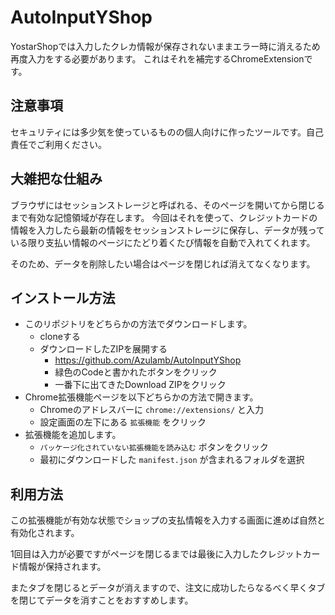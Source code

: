 # AutoInputYShop

YostarShopでは入力したクレカ情報が保存されないままエラー時に消えるため再度入力をする必要があります。
これはそれを補完するChromeExtensionです。

## 注意事項

セキュリティには多少気を使っているものの個人向けに作ったツールです。自己責任でご利用ください。

## 大雑把な仕組み

ブラウザにはセッションストレージと呼ばれる、そのページを開いてから閉じるまで有効な記憶領域が存在します。
今回はそれを使って、クレジットカードの情報を入力したら最新の情報をセッションストレージに保存し、データが残っている限り支払い情報のページにたどり着くたび情報を自動で入れてくれます。

そのため、データを削除したい場合はページを閉じれば消えてなくなります。

## インストール方法

* このリポジトリをどちらかの方法でダウンロードします。
  * cloneする
  * ダウンロードしたZIPを展開する
    * https://github.com/Azulamb/AutoInputYShop
    * 緑色のCodeと書かれたボタンをクリック
    * 一番下に出てきたDownload ZIPをクリック
* Chrome拡張機能ページを以下どちらかの方法で開きます。
  * Chromeのアドレスバーに `chrome://extensions/` と入力
  * 設定画面の左下にある `拡張機能` をクリック
* 拡張機能を追加します。
  * `パッケージ化されていない拡張機能を読み込む` ボタンをクリック
  * 最初にダウンロードした `manifest.json` が含まれるフォルダを選択

## 利用方法

この拡張機能が有効な状態でショップの支払情報を入力する画面に進めば自然と有効化されます。

1回目は入力が必要ですがページを閉じるまでは最後に入力したクレジットカード情報が保持されます。

またタブを閉じるとデータが消えますので、注文に成功したらなるべく早くタブを閉じてデータを消すことをおすすめします。
